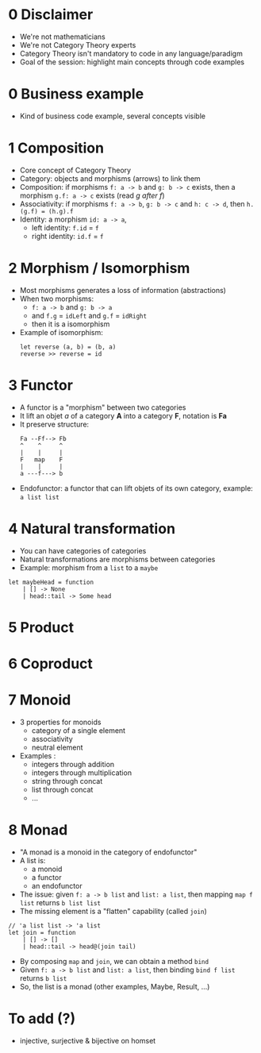 # 0 Disclaimer 

- We're not mathematicians
- We're not Category Theory experts
- Category Theory isn't mandatory to code in any language/paradigm
- Goal of the session: highlight main concepts through code examples

# 0 Business example 

- Kind of business code example, several concepts visible

# 1 Composition

- Core concept of Category Theory
- Category: objects and morphisms (arrows) to link them
- Composition: if morphisms ``f: a -> b`` and ``g: b -> c`` exists, then a morphism ``g.f: a -> c`` exists (read *g after f*)
- Associativity: if morphisms ``f: a -> b``, ``g: b -> c`` and ``h: c -> d``, then ``h.(g.f) = (h.g).f``
- Identity: a morphism ``id: a -> a``, 
  - left identity: ``f.id`` = ``f``
  - right identity: ``id.f`` = ``f``
  
# 2 Morphism / Isomorphism

- Most morphisms generates a loss of information (abstractions)
- When two morphisms:
  - ``f: a -> b`` and ``g: b -> a``
  - and ``f.g`` = ``idLeft`` and ``g.f`` = ``idRight``
  - then it is a isomorphism
- Example of isomorphism:
  ```F#  
  let reverse (a, b) = (b, a)
  reverse >> reverse = id
  ```

# 3 Functor

- A functor is a "morphism" between two categories
- It lift an objet *a* of a category __A__ into a category __F__, notation is __Fa__
- It preserve structure:
  ```
  Fa --Ff--> Fb
  ^    ^     ^
  |    |     | 
  F   map    F
  |    |     |
  a ---f---> b
  ```
- Endofunctor: a functor that can lift objets of its own category, example: ``a list list``

# 4 Natural transformation

- You can have categories of categories 
- Natural transformations are morphisms between categories
- Example: morphism from a ``list`` to a ``maybe``
```F#
let maybeHead = function
    | [] -> None
    | head::tail -> Some head
```

# 5 Product
# 6 Coproduct

# 7 Monoid

- 3 properties for monoids 
  - category of a single element
  - associativity
  - neutral element
- Examples :
  - integers through addition
  - integers through multiplication
  - string through concat
  - list through concat
  - ...

# 8 Monad

- "A monad is a monoid in the category of endofunctor"
- A list is:
  - a monoid 
  - a functor
  - an endofunctor
- The issue: given ``f: a -> b list`` and ``list: a list``, then mapping ``map f list`` returns ``b list list``
- The missing element is a "flatten" capability (called ``join``)
```F#
// 'a list list -> 'a list
let join = function
    | [] -> []
    | head::tail -> head@(join tail)
```
- By composing ``map`` and ``join``, we can obtain a method ``bind``
- Given ``f: a -> b list`` and ``list: a list``, then binding ``bind f list`` returns ``b list``
- So, the list is a monad (other examples, Maybe, Result, ...)


# To add (?)

- injective, surjective & bijective on homset